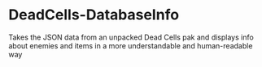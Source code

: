 # DeadCells-DatabaseInfo
Takes the JSON data from an unpacked Dead Cells pak and displays info about enemies and items in a more understandable and human-readable way
